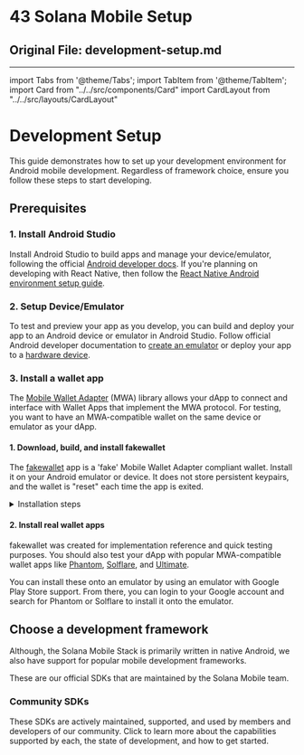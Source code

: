 # 43 Solana Mobile Setup

## Original File: development-setup.md
---
import Tabs from '@theme/Tabs';
import TabItem from '@theme/TabItem';
import Card from "../../src/components/Card"
import CardLayout from "../../src/layouts/CardLayout"

# Development Setup

This guide demonstrates how to set up your development environment for Android mobile development. Regardless of framework choice, ensure you follow these steps to start developing.

## Prerequisites

### 1. Install Android Studio

Install Android Studio to build apps and manage your device/emulator, following the official [Android developer docs](https://developer.android.com/studio/install). If you're planning on developing with React Native, then follow the [React Native Android environment setup guide](https://reactnative.dev/docs/environment-setup).

### 2. Setup Device/Emulator

To test and preview your app as you develop, you can build and deploy your app to an Android device or emulator in Android Studio.
Follow official Android developer documentation to [create an emulator](https://developer.android.com/studio/run/emulator) or deploy your app to a [hardware device](https://developer.android.com/studio/run/device).

### 3. Install a wallet app

The [Mobile Wallet Adapter](https://github.com/solana-mobile/mobile-wallet-adapter) (MWA) library allows your dApp to connect and interface with Wallet Apps that implement the MWA protocol. For testing, you want to have an MWA-compatible wallet on the same device or emulator as your dApp.

#### 1. Download, build, and install fakewallet

The [fakewallet](https://github.com/solana-mobile/mobile-wallet-adapter/tree/main/android/fakewallet) app is a 'fake' Mobile Wallet Adapter compliant wallet. Install it on your Android emulator or device. It does not store persistent keypairs, and the wallet is "reset" each time the app is exited.

<details>
<summary>Installation steps</summary>

1. Clone the Mobile Wallet Adapter repo, containing the fakewallet app from the [github repository](https://github.com/solana-mobile/mobile-wallet-adapter)

```
git clone https://github.com/solana-mobile/mobile-wallet-adapter.git
```

2. In Android Studio, `Open project > Navigate to the cloned directory > Select mobile-wallet-adapter/android/build.gradle`

3. After Android Studio finishes loading the project, select `fakewallet` in the build/run configuration dropdown in the top right

![fakewallet build](/img/fakewallet-install.png)

4. After it builds successfully, you should see the app on your Android device or emulator.

</details>

#### 2. Install real wallet apps

fakewallet was created for implementation reference and quick testing purposes. You should also test your dApp with popular MWA-compatible wallet apps like [Phantom](https://play.google.com/store/apps/details?id=app.phantom), [Solflare](https://play.google.com/store/apps/details?id=com.solflare.mobile), and [Ultimate](https://ultimate.app/).

You can install these onto an emulator by using an emulator with Google Play Store support. From there, you can login to your Google account and search for Phantom or Solflare to install it onto the emulator.

## Choose a development framework

Although, the Solana Mobile Stack is primarily written in native Android, we also have support for popular mobile
development frameworks.

These are our official SDKs that are maintained by the Solana Mobile team.

<CardLayout autoFitEnabled={true}>
    <Card
        to="/react-native/quickstart"
        header={{
            label: "React Native",
            translateId: "react-native",
        }}
        body={{
            label: "Quickly start building your mobile dApp with React Native, with access to a selection of familiar web libraries.",
            translateId: "react-native-body",
        }}
        iconPath="img/react-native-96.svg"
    />
    <Card
        to="/android-native/overview"
        header={{
            label: "Kotlin",
            translateId: "android-native",
        }}
        body={{
            label: "Develop a Kotlin Android app to utilize the full capabilities of the Android OS and build a performant native experience.",
            translateId: "android-native-body",
        }}
        iconPath="img/kotlin-icon-32.svg"
    />
</CardLayout>

### Community SDKs

These SDKs are actively maintained, supported, and used by members and developers of our community. Click to learn more about
the capabilities supported by each, the state of development, and how to get started.

<CardLayout autoFitEnabled={true}>
    <Card
        to="/flutter/overview"
        header={{
            label: "Flutter",
            translateId: "flutter-headr",
        }}
        body={{
            label: "An actively maintained SDK for building Solana mobile dApps with Flutter.",
            translateId: "learn-programs",
        }}
        iconPath="img/flutter-icon.svg"
    />
    <Card
        to="/unity/unity_sdk"
        header={{
            label: "Unity",
            translateId: "unity-header",
        }}
        body={{
            label: "Integrate the Solana Mobile stack into your Unity mobile game.",
            translateId: "unity-setup-body",
        }}
        iconPath="img/unity-logo.png"
    />
    <Card
        to="/unreal/unreal_sdk"
        header={{
            label: "Unreal Engine",
            translateId: "unreal-header",
        }}
        body={{
            label: "An early stage SDK for integrating Solana Mobile into an Unreal Engine mobile game.",
            translateId: "unreal-header-body",
        }}
        iconPath="img/unreal-logo.png"
    />
</CardLayout>
